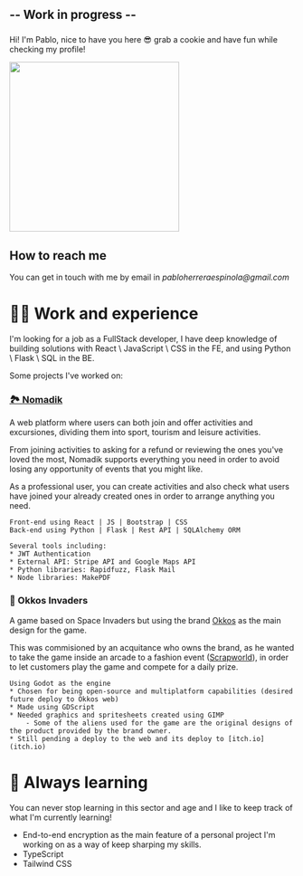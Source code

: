 ## -- Work in progress --

### 
Hi! I'm Pablo, nice to have you here 😎 grab a cookie and have fun while checking my profile!

<img src="https://max-media.imgix.net/transfers/2016/9/6/2e2718173dcbf9611b06d927b0243d67e41a7838.gif" width="300" />

## How to reach me
You can get in touch with me by email in _pabloherreraespinola@gmail.com_

# 🧑‍💻 Work and experience
I'm looking for a job as a FullStack developer, I have deep knowledge of building solutions with React \ JavaScript \ CSS in the FE, and using Python \ Flask \ SQL in the BE.

Some projects I've worked on:

### [🏞️ Nomadik](https://github.com/pabloherresp/Nomadik-Proyecto-Final-4Geeks-Academy)
A web platform where users can both join and offer activities and excursiones, dividing them into sport, tourism and leisure activities.

From joining activities to asking for a refund or reviewing the ones you've loved the most, Nomadik supports everything you need in order to avoid losing any opportunity of events that you might like.

As a professional user, you can create activities and also check what users have joined your already created ones in order to arrange anything you need.

```
Front-end using React | JS | Bootstrap | CSS
Back-end using Python | Flask | Rest API | SQLAlchemy ORM

Several tools including:
* JWT Authentication
* External API: Stripe API and Google Maps API
* Python libraries: Rapidfuzz, Flask Mail
* Node libraries: MakePDF
```

### 👾 Okkos Invaders
A game based on Space Invaders but using the brand [Okkos](https://okkosworld.com) as the main design for the game.

This was commisioned by an acquitance who owns the brand, as he wanted to take the game inside an arcade to a fashion event ([Scrapworld](https://scrapworld.es)), in order to let customers play the game and compete for a daily prize.

```
Using Godot as the engine
* Chosen for being open-source and multiplatform capabilities (desired future deploy to Okkos web)
* Made using GDScript
* Needed graphics and spritesheets created using GIMP
	- Some of the aliens used for the game are the original designs of the product provided by the brand owner.
* Still pending a deploy to the web and its deploy to [itch.io](itch.io)
```

# 📘 Always learning
You can never stop learning in this sector and age and I like to keep track of what I'm currently learning!
- End-to-end encryption as the main feature of a personal project I'm working on as a way of keep sharping my skills.
- TypeScript
- Tailwind CSS

<!--
**pabloherresp/pabloherresp** is a ✨ _special_ ✨ repository because its `README.md` (this file) appears on your GitHub profile.

Here are some ideas to get you started:

- 🔭 I’m currently working on ...
- 🌱 I’m currently learning ...
- 👯 I’m looking to collaborate on ...
- 🤔 I’m looking for help with ...
- 💬 Ask me about ...
- 📫 How to reach me: ...
- 😄 Pronouns: ...
- ⚡ Fun fact: ...
-->
